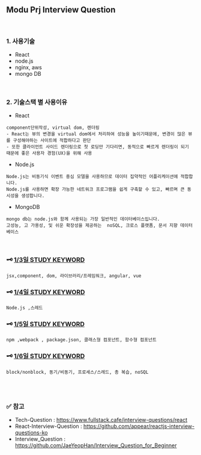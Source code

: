 ## Modu Prj Interview Question
<br>

### 1. 사용기술
- React
- node.js
- nginx, aws
- mongo DB
<br>

### 2. 기술스택 별 사용이유

* React
```
component단위작성, virtual dom, 렌더링
- React는 뷰의 변경을 virtual dom에서 처리하여 성능을 높이기때문에, 변경이 많은 뷰를 구성해야하는 사이트에 적합하다고 판단
- 또한 클라이언트 사이드 렌더링으로 첫 로딩만 기다리면, 동적으로 빠르게 렌더링이 되기 때문에 좋은 사용자 경험(UX)을 위해 사용
```


- Node.js
```
Node.js는 비동기식 이벤트 중심 모델을 사용하므로 데이터 집약적인 어플리케이션에 적합합니다.
Node.js를 사용하면 확장 가능한 네트워크 프로그램을 쉽게 구축할 수 있고, 빠르며 큰 동시성을 생성합니다.
```

- MongoDB
 ```
 mongo db는 node.js와 함께 사용되는 가장 일반적인 데이터베이스입니다.
고성능, 고 가용성, 및 쉬운 확장성을 제공하는  noSQL, 크로스 플랫폼, 문서 지향 데이터베이스
```
<br>
  
### 🗝 **[1/3일 STUDY KEYWORD](study/keyword01.md)**
```
jsx,component, dom, 라이브러리/프레임워크, angular, vue
```

### 🗝 **[1/4일 STUDY KEYWORD](study/keyword02.md)**
```
Node.js ,스레드
```

### 🗝 **[1/5일 STUDY KEYWORD](study/keyword03.md)**
```
npm ,webpack , package.json, 클래스형 컴포넌트, 함수형 컴포넌트
```

### 🗝 **[1/6일 STUDY KEYWORD](study/keyword04.md)**
```
block/nonblock, 동기/비동기, 프로세스/스레드, 총 복습, noSQL
```

<br>
<br>

### ✅ 참고
- Tech-Question : https://www.fullstack.cafe/interview-questions/react
- React-Interview-Question : https://github.com/appear/reactjs-interview-questions-ko
- Interview_Question : https://github.com/JaeYeopHan/Interview_Question_for_Beginner
